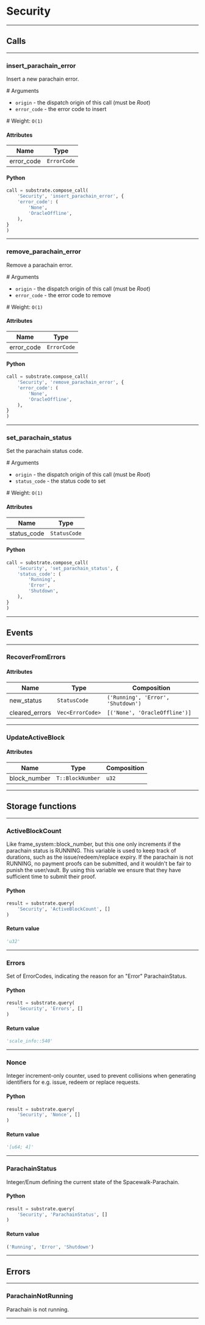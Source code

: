 
# Security

---------
## Calls

---------
### insert_parachain_error
Insert a new parachain error.

\# Arguments

* `origin` - the dispatch origin of this call (must be _Root_)
* `error_code` - the error code to insert

\# Weight: `O(1)`
#### Attributes
| Name | Type |
| -------- | -------- | 
| error_code | `ErrorCode` | 

#### Python
```python
call = substrate.compose_call(
    'Security', 'insert_parachain_error', {
    'error_code': (
        'None',
        'OracleOffline',
    ),
}
)
```

---------
### remove_parachain_error
Remove a parachain error.

\# Arguments

* `origin` - the dispatch origin of this call (must be _Root_)
* `error_code` - the error code to remove

\# Weight: `O(1)`
#### Attributes
| Name | Type |
| -------- | -------- | 
| error_code | `ErrorCode` | 

#### Python
```python
call = substrate.compose_call(
    'Security', 'remove_parachain_error', {
    'error_code': (
        'None',
        'OracleOffline',
    ),
}
)
```

---------
### set_parachain_status
Set the parachain status code.

\# Arguments

* `origin` - the dispatch origin of this call (must be _Root_)
* `status_code` - the status code to set

\# Weight: `O(1)`
#### Attributes
| Name | Type |
| -------- | -------- | 
| status_code | `StatusCode` | 

#### Python
```python
call = substrate.compose_call(
    'Security', 'set_parachain_status', {
    'status_code': (
        'Running',
        'Error',
        'Shutdown',
    ),
}
)
```

---------
## Events

---------
### RecoverFromErrors
#### Attributes
| Name | Type | Composition
| -------- | -------- | -------- |
| new_status | `StatusCode` | ```('Running', 'Error', 'Shutdown')```
| cleared_errors | `Vec<ErrorCode>` | ```[('None', 'OracleOffline')]```

---------
### UpdateActiveBlock
#### Attributes
| Name | Type | Composition
| -------- | -------- | -------- |
| block_number | `T::BlockNumber` | ```u32```

---------
## Storage functions

---------
### ActiveBlockCount
 Like frame_system::block_number, but this one only increments if the parachain status is
 RUNNING. This variable is used to keep track of durations, such as the issue/redeem/replace
 expiry. If the parachain is not RUNNING, no payment proofs can be submitted, and it wouldn&#x27;t
 be fair to punish the user/vault. By using this variable we ensure that they have sufficient
 time to submit their proof.

#### Python
```python
result = substrate.query(
    'Security', 'ActiveBlockCount', []
)
```

#### Return value
```python
'u32'
```
---------
### Errors
 Set of ErrorCodes, indicating the reason for an &quot;Error&quot; ParachainStatus.

#### Python
```python
result = substrate.query(
    'Security', 'Errors', []
)
```

#### Return value
```python
'scale_info::540'
```
---------
### Nonce
 Integer increment-only counter, used to prevent collisions when generating identifiers
 for e.g. issue, redeem or replace requests.

#### Python
```python
result = substrate.query(
    'Security', 'Nonce', []
)
```

#### Return value
```python
'[u64; 4]'
```
---------
### ParachainStatus
 Integer/Enum defining the current state of the Spacewalk-Parachain.

#### Python
```python
result = substrate.query(
    'Security', 'ParachainStatus', []
)
```

#### Return value
```python
('Running', 'Error', 'Shutdown')
```
---------
## Errors

---------
### ParachainNotRunning
Parachain is not running.

---------